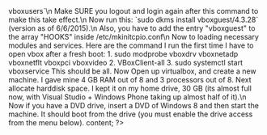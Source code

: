 <?php 
$markdown = <<<content

Running Windows inside Arch (and never having to leave Arch again)
========================

I am a die-hard Linux user, and yet, I used to have to boot up my Windows at times. I loathed that, I had to leave all my work, I missed the concept of workspaces, I missed the terminal.\n
At one point, I used to be an expert about Windows related troubles, and now I hardly ever open it. If you are thinking of doing that too, I'll list some reasons I have about not removing it altogether.

1. Visual Studio: Yes this is probably the only IDE I use (For Windows Phone App Dev for code.fun.do finals). The IDE is good enough, and, I pretty much don't have a choice.
2. Gaming: Well, I manage the occasional Counter Strike game with friends on my Linux itself, with Wine. But for games like GTA 5, you don't have any choice but to boot up Windows.
3. Proper phone support: It's possibly just me, but I have troubles with MTP for my android phone. Can be fixed.

Anyhow, here's about how to never have to boot out of Linux again: Wine + VirtualBox !\n

###Wine
This lets me run Counter Strike, small exe programs meant for small tasks, and the big boy Office 2010 right in my Linux. Agreed I don't use it so often, but it feels great to have this functionality.\n

###VirtualBox
The cure to the main trouble I had: Visual Studio. Run Windows inside your Linux. Boot up is faster (as this Windows just has things my Linux doesn't have, i.e. Visual Studio), and I get workspaces ! (I keep Windows on one workspace, and the rest of the work on another). Oh and works quite fast (although you need a good PC to be able to say this).\n
Without further ado, I'll show you how to get the same experience:\n

##Installing a Windows guest inside Arch Linux host
You would first have to check whether your processor supports Virtualization. Do it by TODO
You need to have Virtualization enabled in your BIOS (it wasn't in my case). To check this, do a `lsmod | grep kvm`. You should see a 'kvm' and a 'kvm_intel' or 'kvm_amd' modules there. If not, enable the setting in BIOS, the module should load then (assuming it was already installed, which it is in the default Linux kernel).

Here's a list of packages you need to install:

1. virtualbox
2. virtualbox-guest-utils
3. virtualbox-guest-modules
4. virtualbox-guest-dkms
5. virtualbox-host-dkms
6. virtualbox-host-modules
7. virtualbox-guest-iso
8. vboxguest-hook (AUR)

You might already have qt4, that would provide you with a GUI for VirtualBox too.\n

Now to add your user to the necessary groups:
`sudo gpasswd -a <user> vboxusers`\n
Make SURE you logout and login again after this command to make this take effect.\n

Now run this: `sudo dkms install vboxguest/4.3.28` (version as of 6/6/2015).\n

Also, you have to add the entry "vboxguest" to the array "HOOKS" inside /etc/mkinitcpio.conf\n

Now to loading necessary modules and services.
Here are the command I run the first time I have to open vbox after a fresh boot:

1. sudo modprobe vboxdrv vboxnetadp vboxnetflt vboxpci vboxvideo
2. VBoxClient-all
3. sudo systemctl start vboxservice

This should be all. Now Open up virtualbox, and create a new machine. I gave mine 4 GB RAM out of 8 and 3 processors out of 8. Next allocate harddisk space. I kept it on my home drive, 30 GB (its almost full now, with Visual Studio + Windows Phone taking up almost half of it).\n
Now if you have a DVD drive, insert a DVD of Windows 8 and then start the machine. It should boot from the drive (you must enable the drive access from the menu below).



content;
?>
